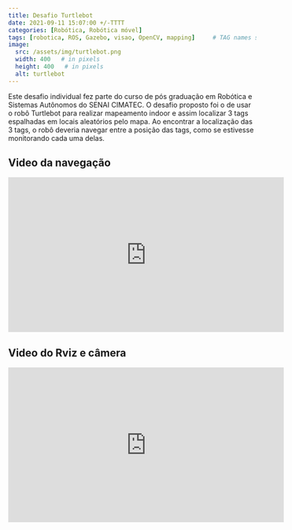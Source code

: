 ```yaml
---
title: Desafio Turtlebot
date: 2021-09-11 15:07:00 +/-TTTT
categories: [Robótica, Robótica móvel]
tags: [robotica, ROS, Gazebo, visao, OpenCV, mapping]     # TAG names should always be lowercase
image:
  src: /assets/img/turtlebot.png
  width: 400   # in pixels
  height: 400   # in pixels
  alt: turtlebot
---
```


Este desafio individual fez parte do curso de pós graduação em Robótica e Sistemas Autônomos do SENAI CIMATEC. O desafio proposto foi o de usar o robô Turtlebot  para realizar mapeamento indoor e assim localizar 3 tags espalhadas em locais aleatórios pelo mapa. Ao encontrar a localização das 3 tags, o robô deveria navegar entre a posição das tags, como se estivesse monitorando cada uma delas.

## Video da navegação
<iframe width="560" height="315" src="https://www.youtube.com/embed/ornr4kXWETE" title="YouTube video player" frameborder="0" allow="accelerometer; autoplay; clipboard-write; encrypted-media; gyroscope; picture-in-picture" allowfullscreen></iframe>

<br>

## Video do Rviz e câmera 
<iframe width="560" height="315" src="https://www.youtube.com/embed/U6Uo1FcHxVk" title="YouTube video player" frameborder="0" allow="accelerometer; autoplay; clipboard-write; encrypted-media; gyroscope; picture-in-picture" allowfullscreen></iframe>